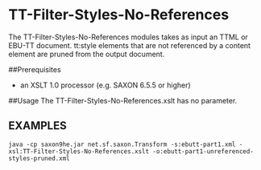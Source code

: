 # TT-Filter-Styles-No-References
The TT-Filter-Styles-No-References modules takes as input an TTML or EBU-TT document. tt:style elements that are not referenced by a content element are pruned from the output document.   

##Prerequisites
- an XSLT 1.0 processor (e.g. SAXON 6.5.5 or higher)

##Usage
The TT-Filter-Styles-No-References.xslt has no parameter.


## EXAMPLES
    java -cp saxon9he.jar net.sf.saxon.Transform -s:ebutt-part1.xml -xsl:TT-Filter-Styles-No-References.xslt -o:ebutt-part1-unreferenced-styles-pruned.xml
